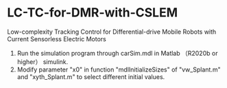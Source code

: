 # LC-TC-for-DMR-with-CSLEM
Low-complexity Tracking Control for Differential-drive Mobile Robots with Current Sensorless Electric Motors

1. Run the simulation program through carSim.mdl in Matlab （R2020b or higher） simulink.
2. Modify parameter "x0" in function "mdlInitializeSizes" of "vw_Splant.m" and "xyth_Splant.m" to select different initial values.
